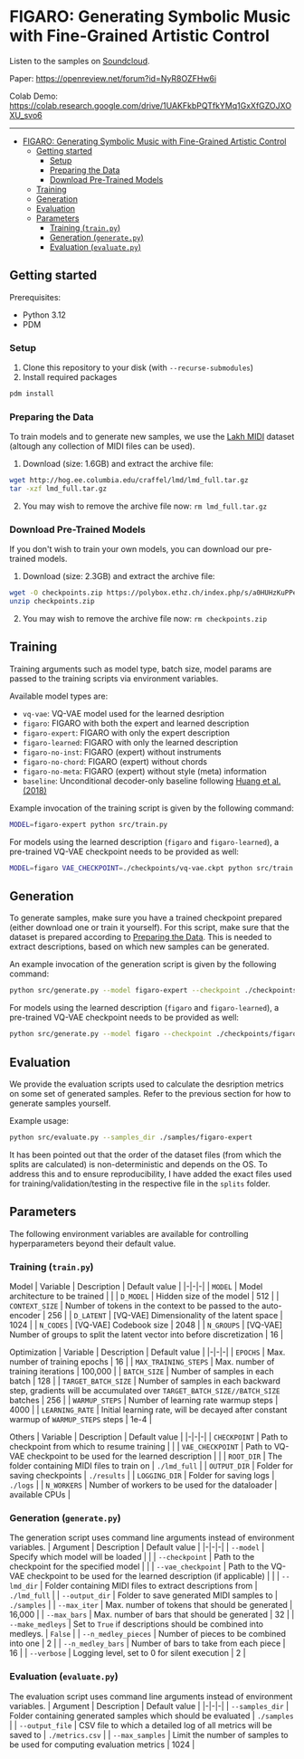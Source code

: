 # FIGARO: Generating Symbolic Music with Fine-Grained Artistic Control

Listen to the samples on [Soundcloud](https://soundcloud.com/user-751999449/sets/figaro-generating-symbolic-music-with-fine-grained-artistic-control).

Paper: https://openreview.net/forum?id=NyR8OZFHw6i

Colab Demo: https://colab.research.google.com/drive/1UAKFkbPQTfkYMq1GxXfGZOJXOXU_svo6

---

- [FIGARO: Generating Symbolic Music with Fine-Grained Artistic Control](#figaro-generating-symbolic-music-with-fine-grained-artistic-control)
  - [Getting started](#getting-started)
    - [Setup](#setup)
    - [Preparing the Data](#preparing-the-data)
    - [Download Pre-Trained Models](#download-pre-trained-models)
  - [Training](#training)
  - [Generation](#generation)
  - [Evaluation](#evaluation)
  - [Parameters](#parameters)
    - [Training (`train.py`)](#training-trainpy)
    - [Generation (`generate.py`)](#generation-generatepy)
    - [Evaluation (`evaluate.py`)](#evaluation-evaluatepy)

## Getting started
Prerequisites:
- Python 3.12
- PDM

### Setup
1. Clone this repository to your disk (with `--recurse-submodules`)
2. Install required packages
```bash
pdm install
```

### Preparing the Data

To train models and to generate new samples, we use the [Lakh MIDI](https://colinraffel.com/projects/lmd/) dataset (altough any collection of MIDI files can be used).
1. Download (size: 1.6GB) and extract the archive file:
```bash
wget http://hog.ee.columbia.edu/craffel/lmd/lmd_full.tar.gz
tar -xzf lmd_full.tar.gz
```
2. You may wish to remove the archive file now: `rm lmd_full.tar.gz`

### Download Pre-Trained Models
If you don't wish to train your own models, you can download our pre-trained models.
1. Download (size: 2.3GB) and extract the archive file:
```bash
wget -O checkpoints.zip https://polybox.ethz.ch/index.php/s/a0HUHzKuPPefWkW/download
unzip checkpoints.zip
```
2. You may wish to remove the archive file now: `rm checkpoints.zip`



## Training
Training arguments such as model type, batch size, model params are passed to the training scripts via environment variables.

Available model types are:
- `vq-vae`: VQ-VAE model used for the learned desription
- `figaro`: FIGARO with both the expert and learned description
- `figaro-expert`: FIGARO with only the expert description
- `figaro-learned`: FIGARO with only the learned description
- `figaro-no-inst`: FIGARO (expert) without instruments
- `figaro-no-chord`: FIGARO (expert) without chords
- `figaro-no-meta`: FIGARO (expert) without style (meta) information
- `baseline`: Unconditional decoder-only baseline following [Huang et al. (2018)](https://arxiv.org/abs/1809.04281)

Example invocation of the training script is given by the following command:
```bash
MODEL=figaro-expert python src/train.py
```

For models using the learned description (`figaro` and `figaro-learned`), a pre-trained VQ-VAE checkpoint needs to be provided as well:
```bash
MODEL=figaro VAE_CHECKPOINT=./checkpoints/vq-vae.ckpt python src/train.py
```

## Generation
To generate samples, make sure you have a trained checkpoint prepared (either download one or train it yourself).
For this script, make sure that the dataset is prepared according to [Preparing the Data](#preparing-the-data).
This is needed to extract descriptions, based on which new samples can be generated.

An example invocation of the generation script is given by the following command:
```bash
python src/generate.py --model figaro-expert --checkpoint ./checkpoints/figaro-expert.ckpt
```

For models using the learned description (`figaro` and `figaro-learned`), a pre-trained VQ-VAE checkpoint needs to be provided as well:
```bash
python src/generate.py --model figaro --checkpoint ./checkpoints/figaro.ckpt --vae_checkpoint ./checkpoints/vq-vae.ckpt
```

## Evaluation

We provide the evaluation scripts used to calculate the desription metrics on some set of generated samples.
Refer to the previous section for how to generate samples yourself.

Example usage:
```bash
python src/evaluate.py --samples_dir ./samples/figaro-expert
```

It has been pointed out that the order of the dataset files (from which the splits are calculated) is non-deterministic and depends on the OS.
To address this and to ensure reproducibility, I have added the exact files used for training/validation/testing in the respective file in the `splits` folder.

## Parameters
The following environment variables are available for controlling hyperparameters beyond their default value.
### Training (`train.py`)
Model
| Variable | Description | Default value |
|-|-|-|
| `MODEL` | Model architecture to be trained | |
| `D_MODEL` | Hidden size of the model | 512 |
| `CONTEXT_SIZE` | Number of tokens in the context to be passed to the auto-encoder | 256 |
| `D_LATENT` | [VQ-VAE] Dimensionality of the latent space | 1024 |
| `N_CODES` | [VQ-VAE] Codebook size | 2048 |
| `N_GROUPS` | [VQ-VAE] Number of groups to split the latent vector into before discretization | 16 |

Optimization
| Variable | Description | Default value |
|-|-|-|
| `EPOCHS` | Max. number of training epochs | 16 |
| `MAX_TRAINING_STEPS` | Max. number of training iterations | 100,000 |
| `BATCH_SIZE` | Number of samples in each batch | 128 |
| `TARGET_BATCH_SIZE` | Number of samples in each backward step, gradients will be accumulated over `TARGET_BATCH_SIZE//BATCH_SIZE` batches | 256 |
| `WARMUP_STEPS` | Number of learning rate warmup steps | 4000 |
| `LEARNING_RATE` | Initial learning rate, will be decayed after constant warmup of `WARMUP_STEPS` steps | 1e-4 |

Others
| Variable | Description | Default value |
|-|-|-|
| `CHECKPOINT` | Path to checkpoint from which to resume training | |
| `VAE_CHECKPOINT` | Path to VQ-VAE checkpoint to be used for the learned description | |
| `ROOT_DIR` | The folder containing MIDI files to train on | `./lmd_full` |
| `OUTPUT_DIR` | Folder for saving checkpoints | `./results` |
| `LOGGING_DIR` | Folder for saving logs | `./logs` |
| `N_WORKERS` | Number of workers to be used for the dataloader | available CPUs |


### Generation (`generate.py`)
The generation script uses command line arguments instead of environment variables.
| Argument | Description | Default value |
|-|-|-|
| `--model` | Specify which model will be loaded | |
| `--checkpoint` | Path to the checkpoint for the specified model | |
| `--vae_checkpoint` | Path to the VQ-VAE checkpoint to be used for the learned description (if applicable) | |
| `--lmd_dir` | Folder containing MIDI files to extract descriptions from | `./lmd_full` |
| `--output_dir` | Folder to save generated MIDI samples to | `./samples` |
| `--max_iter` | Max. number of tokens that should be generated | 16,000 |
| `--max_bars` | Max. number of bars that should be generated | 32 |
| `--make_medleys` | Set to `True` if descriptions should be combined into medleys. | `False` |
| `--n_medley_pieces` | Number of pieces to be combined into one | 2 |
| `--n_medley_bars` | Number of bars to take from each piece | 16 |
| `--verbose` | Logging level, set to 0 for silent execution | 2 |
  

### Evaluation (`evaluate.py`)
The evaluation script uses command line arguments instead of environment variables.
| Argument | Description | Default value |
|-|-|-|
| `--samples_dir` | Folder containing generated samples which should be evaluated | `./samples` |
| `--output_file` | CSV file to which a detailed log of all metrics will be saved to | `./metrics.csv` |
| `--max_samples` | Limit the number of samples to be used for computing evaluation metrics | 1024 |
